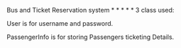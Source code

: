 
Bus and Ticket Reservation system
*
*
*
*
*
3 class used:

User is for username and password.

PassengerInfo is for storing Passengers ticketing Details.
